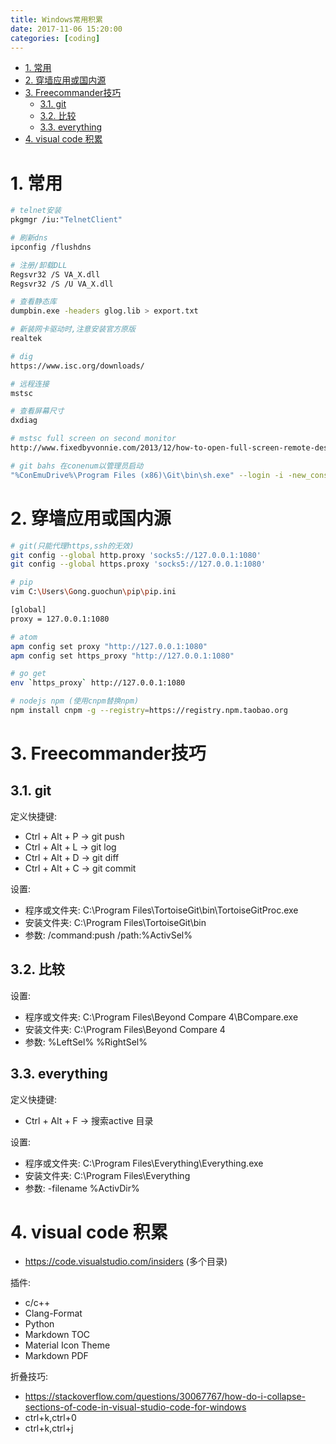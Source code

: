 ```yaml
---
title: Windows常用积累
date: 2017-11-06 15:20:00
categories: [coding]
---
```


<!-- TOC -->

- [1. 常用](#1-常用)
- [2. 穿墙应用或国内源](#2-穿墙应用或国内源)
- [3. Freecommander技巧](#3-freecommander技巧)
    - [3.1. git](#31-git)
    - [3.2. 比较](#32-比较)
    - [3.3. everything](#33-everything)
- [4. visual code 积累](#4-visual-code-积累)

<!-- /TOC -->


<a id="markdown-1-常用" name="1-常用"></a>
# 1. 常用

```bash
# telnet安装
pkgmgr /iu:"TelnetClient"

# 刷新dns
ipconfig /flushdns

# 注册/卸载DLL
Regsvr32 /S VA_X.dll
Regsvr32 /S /U VA_X.dll

# 查看静态库
dumpbin.exe -headers glog.lib > export.txt

# 新装网卡驱动时,注意安装官方原版
realtek

# dig
https://www.isc.org/downloads/

# 远程连接
mstsc

# 查看屏幕尺寸
dxdiag

# mstsc full screen on second monitor
http://www.fixedbyvonnie.com/2013/12/how-to-open-full-screen-remote-desktop-session-secondary-monitor-in-windows/#.WUi7XeuGOHs

# git bahs 在conenum以管理员启动
"%ConEmuDrive%\Program Files (x86)\Git\bin\sh.exe" --login -i -new_console:a
```

<a id="markdown-2-穿墙应用或国内源" name="2-穿墙应用或国内源"></a>
# 2. 穿墙应用或国内源

```bash
# git(只能代理https,ssh的无效)
git config --global http.proxy 'socks5://127.0.0.1:1080' 
git config --global https.proxy 'socks5://127.0.0.1:1080'

# pip
vim C:\Users\Gong.guochun\pip\pip.ini

[global]
proxy = 127.0.0.1:1080

# atom
apm config set proxy "http://127.0.0.1:1080"
apm config set https_proxy "http://127.0.0.1:1080"

# go get
env `https_proxy` http://127.0.0.1:1080

# nodejs npm (使用cnpm替换npm)
npm install cnpm -g --registry=https://registry.npm.taobao.org

```

<a id="markdown-3-freecommander技巧" name="3-freecommander技巧"></a>
# 3. Freecommander技巧

<a id="markdown-31-git" name="31-git"></a>
## 3.1. git
定义快捷键:
* Ctrl + Alt + P -> git push
* Ctrl + Alt + L -> git log
* Ctrl + Alt + D -> git diff
* Ctrl + Alt + C -> git commit

设置:
* 程序或文件夹: C:\Program Files\TortoiseGit\bin\TortoiseGitProc.exe
* 安装文件夹: C:\Program Files\TortoiseGit\bin
* 参数: /command:push /path:%ActivSel%


<a id="markdown-32-比较" name="32-比较"></a>
## 3.2. 比较

设置:
* 程序或文件夹: C:\Program Files\Beyond Compare 4\BCompare.exe
* 安装文件夹: C:\Program Files\Beyond Compare 4
* 参数: %LeftSel% %RightSel%

<a id="markdown-33-everything" name="33-everything"></a>
## 3.3. everything
定义快捷键:
* Ctrl + Alt + F -> 搜索active 目录

设置:
* 程序或文件夹: C:\Program Files\Everything\Everything.exe
* 安装文件夹: C:\Program Files\Everything
* 参数: -filename %ActivDir%

<a id="markdown-4-visual-code-积累" name="4-visual-code-积累"></a>
# 4. visual code 积累

* https://code.visualstudio.com/insiders (多个目录)

插件:
* c/c++
* Clang-Format
* Python
* Markdown TOC
* Material Icon Theme
* Markdown PDF

折叠技巧:
* https://stackoverflow.com/questions/30067767/how-do-i-collapse-sections-of-code-in-visual-studio-code-for-windows
* ctrl+k,ctrl+0 
* ctrl+k,ctrl+j